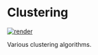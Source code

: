 # Clustering

[![render](https://img.shields.io/badge/render-nbviewer-orange)](https://nbviewer.jupyter.org/github/alexandru-dinu/clustering/tree/main/)

Various clustering algorithms.
